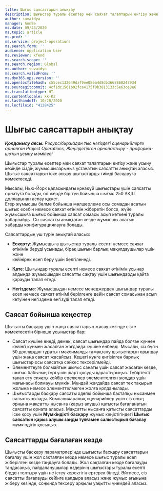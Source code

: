 ```yaml
---
title: Шығыс саясаттарын анықтау
description: Шығыстар туралы есептер мен саяхат талаптарын енгізу және ұсыну кезінде сіздің жұмысшыларыңыз ұстанатын шығындар саясатын анықтай аласыз.
author: suvaidya
manager: AnnBe
ms.date: 09/23/2020
ms.topic: article
ms.prod: ''
ms.service: project-operations
ms.search.form: ''
audience: Application User
ms.reviewer: kfend
ms.search.scope: ''
ms.search.region: Global
ms.author: suvaidya
ms.search.validFrom: ''
ms.dyn365.ops.version: ''
ms.openlocfilehash: c55cec132649daf9ee08ea4d8db3668860247934
ms.sourcegitcommit: 4cf1dc1561b92fca4175f0b3813133c5e63ce8e6
ms.translationtype: HT
ms.contentlocale: kk-KZ
ms.lasthandoff: 10/28/2020
ms.locfileid: "4128425"
---
```

# <a name="define-expense-policies"></a>Шығыс саясаттарын анықтау

_**Қолданылу аясы:** Ресурс/биржадан тыс негіздегі сценарийлерге арналған Project Operations, Жеңілдетілген орналастыру - проформа-шотын ұсыну мәмілесі_

Шығыстар туралы есептер мен саяхат талаптарын енгізу және ұсыну кезінде сіздің жұмысшыларыңыз ұстанатын саясатты анықтай аласыз.         
Шығыс саясаттарын іске асыру шығыстарды тиімді басқаруға көмектеседі.         

Мысалы, Нью-Йорк қаласындағы қонақүй шығыстары үшін саясатты орнатуға болады, ол жерде бір түн бойынша шығыс 250 АҚШ долларынан аспау қажет.       
Егер жұмысшы бөлме бойынша мөлшерлеме осы сомадан асатын шығыс есебін немесе саяхат өтінімін жіберетін болса, жүйе         
жұмысшыға шығыс бойынша саясат сомасы асып кеткені туралы хабарлайды. Сіз саясатты анықтаған кезде жұмысшы алатын        
хабарды конфигурациялауға болады.      
        
Саясаттардың үш түрін анықтай аласыз:         
        
- **Ескерту**: Жұмысшыға шығыстар туралы есепті немесе саяхат өтінімін беруді ұсынады, бірақ шығын барлық мақұлдаушылар үшін және         
  кейінірек есеп беру үшін белгіленеді.        

- **Қате**: Шығындар туралы есепті немесе саяхат өтінімін ұсынар алдында жұмысшыдан саясатты сақтау үшін шығындарды қайта қарауды талап етеді.        
 
 - **Негіздеме**: Жұмысшыдан немесе менеджерден шығындар туралы есеп немесе саяхат өтінімі берілгенге дейін саясат сомасынан асып кетуінен негіздеме енгізуді талап етеді.        

## <a name="policy-tips"></a>Саясат бойынша кеңестер
Шығысты басқару үшін жаңа саясаттарын жасау кезінде сізге көмектесетін бірнеше ұсыныстар бар: 

- Саясат күшіне енеді, демек, саясат шығындар пайда болған күннен кейінгі күнмен жасалған жағдайда күшіне енбейді. Мысалы, сіз бүгін 50 доллардан тұратын максималды тамақтану шығыстарын орындау үшін жаңа саясат жасайсыз. Кешегі күнге енгізілген барлық шығыстар осы саясатқа сәйкес тексерілмейді.
- Элементтеуге болмайтын шығыс санаты үшін саясат жасаған кезде, шығыс бабының түрі үшін шарт қосуды қарастырыңыз. Түбіртекті талап ету сияқты кейбір ережелер элементтелген жолдар үшін мағынасы болмауы мүмкін. Мұндай жағдайда саясат тек тақырып жолына немесе элементтелмеген жолға қолданылады. 
- Шығыстарды басқару саясаты әдепкі бойынша бастапқы нысанмен салыстырылады. Компанияаралық сценарийлер үшін сіз оның орнына мақсатты нысанға (қарыз алушы) қатысты бағаланатын саясатты орната аласыз. Мақсатты нысанға қатысты саясаттарды іске қосу үшін **Мүмкіндікті басқару** жұмыс кеңістігіндегі **Шығыс саясатын қарыз алушы заңды тұлғамен салыстырып бағалау** мүмкіндігін қосыңыз.

## <a name="when-to-evaluate-policies"></a>Саясаттарды бағалаған кезде

Шығысты басқару параметрлерінде шығысты басқару саясаттарын бағалау үшін жол сақталған кезде немесе шығыс туралы есеп жіберілген кезде таңдауға болады. Жол сақталған кезде бағалауды таңдасаңыз, пайдаланушылар өздерінің шығыстары туралы есепті бірден толтыру үшін не істеу керектігін ертерек біледі. Әйтпесе, сіз саясатты бағалауды кейінге қалдыра аласыз және жұмыс ағынына жіберу кезінде, соңында тексеру арқылы уақытты үнемдей аласыз.
